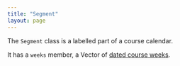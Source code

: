 ```yaml
---
title: "Segment"
layout: page
---
```



The `Segment` class is a labelled part of a course calendar.

It has a `weeks` member, a Vector of [dated course weeks](../datedWeek).
